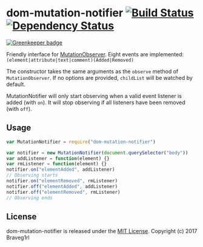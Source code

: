 # dom-mutation-notifier [![Build Status](https://travis-ci.org/braveg1rl/dom-mutation-notifier.png?branch=master)](https://travis-ci.org/braveg1rl/dom-mutation-notifier) [![Dependency Status](https://david-dm.org/braveg1rl/dom-mutation-notifier.png)](https://david-dm.org/braveg1rl/dom-mutation-notifier)

[![Greenkeeper badge](https://badges.greenkeeper.io/braveg1rl/dom-mutation-notifier.svg)](https://greenkeeper.io/)

Friendly interface for [MutationObserver](https://developer.mozilla.org/en/docs/Web/API/MutationObserver).
Eight events are implemented: `(element|attribute|text|comment)(Added|Removed)`

The constructor takes the same arguments as the `observe` method of `MutationObserver`.
If no options are provided, `childList` will be watched by default.

MutationNotifier will only start observing when a valid event listener is added (with `on`). It will stop observing if all listeners have been removed (with `off`).

## Usage

```javascript
var MutationNotifier = require("dom-mutation-notifier")

var notifier = new MutationNotifier(document.querySelector("body"))
var addListener = function(element) {}
var rmListener = function(element) {}
notifier.on("elementAdded", addListener)
// Observing starts
notifier.on("elementRemoved", rmListener)
notifier.off("elementAdded", addListener)
notifier.off("elementRemoved", rmListener)
// Observing ends
```

## License

dom-mutation-notifier is released under the [MIT License](http://opensource.org/licenses/MIT).
Copyright (c) 2017 Braveg1rl
